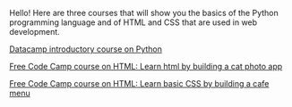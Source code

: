 
Hello! Here are three courses that will show you the basics of the Python programming language and of HTML and CSS that are used in web development.

[Datacamp introductory course on Python](https://campus.datacamp.com/courses/intro-to-python-for-data-science)

[Free Code Camp course on HTML: Learn html by building a cat photo app](https://www.freecodecamp.org/learn/2022/responsive-web-design/)

[Free Code Camp course on HTML: Learn basic CSS by building a cafe menu](https://www.freecodecamp.org/learn/2022/responsive-web-design/)
